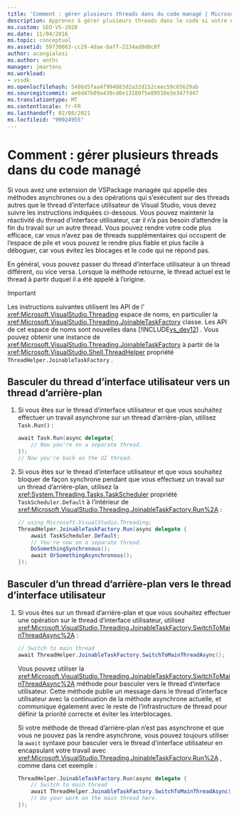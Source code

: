 ```yaml
---
title: 'Comment : gérer plusieurs threads dans du code managé | Microsoft Docs'
description: Apprenez à gérer plusieurs threads dans le code si votre extension VSPackage managée appelle des méthodes asynchrones ou a des opérations à partir du thread d’interface utilisateur de Visual Studio.
ms.custom: SEO-VS-2020
ms.date: 11/04/2016
ms.topic: conceptual
ms.assetid: 59730063-cc29-4dae-baff-2234ad8d0c8f
author: acangialosi
ms.author: anthc
manager: jmartens
ms.workload:
- vssdk
ms.openlocfilehash: 5486d5faa4f994883d2a32d152ceec59c65629ab
ms.sourcegitcommit: ae6d47b09a439cd0e13180f5e89510e3e347fd47
ms.translationtype: MT
ms.contentlocale: fr-FR
ms.lasthandoff: 02/08/2021
ms.locfileid: "99924955"
---
```

# <a name="how-to-manage-multiple-threads-in-managed-code"></a>Comment : gérer plusieurs threads dans du code managé
Si vous avez une extension de VSPackage managée qui appelle des méthodes asynchrones ou a des opérations qui s’exécutent sur des threads autres que le thread d’interface utilisateur de Visual Studio, vous devez suivre les instructions indiquées ci-dessous. Vous pouvez maintenir la réactivité du thread d’interface utilisateur, car il n’a pas besoin d’attendre la fin du travail sur un autre thread. Vous pouvez rendre votre code plus efficace, car vous n’avez pas de threads supplémentaires qui occupent de l’espace de pile et vous pouvez le rendre plus fiable et plus facile à déboguer, car vous évitez les blocages et le code qui ne répond pas.

 En général, vous pouvez passer du thread d’interface utilisateur à un thread différent, ou vice versa. Lorsque la méthode retourne, le thread actuel est le thread à partir duquel il a été appelé à l’origine.

> [!IMPORTANT]
> Les instructions suivantes utilisent les API de l' <xref:Microsoft.VisualStudio.Threading> espace de noms, en particulier la <xref:Microsoft.VisualStudio.Threading.JoinableTaskFactory> classe. Les API de cet espace de noms sont nouvelles dans [!INCLUDE[vs_dev12](../extensibility/includes/vs_dev12_md.md)] . Vous pouvez obtenir une instance de <xref:Microsoft.VisualStudio.Threading.JoinableTaskFactory> à partir de la <xref:Microsoft.VisualStudio.Shell.ThreadHelper> propriété `ThreadHelper.JoinableTaskFactory` .

## <a name="switch-from-the-ui-thread-to-a-background-thread"></a>Basculer du thread d’interface utilisateur vers un thread d’arrière-plan

1. Si vous êtes sur le thread d’interface utilisateur et que vous souhaitez effectuer un travail asynchrone sur un thread d’arrière-plan, utilisez `Task.Run()` :

    ```csharp
    await Task.Run(async delegate{
        // Now you're on a separate thread.
    });
    // Now you're back on the UI thread.

    ```

2. Si vous êtes sur le thread d’interface utilisateur et que vous souhaitez bloquer de façon synchrone pendant que vous effectuez un travail sur un thread d’arrière-plan, utilisez la <xref:System.Threading.Tasks.TaskScheduler> propriété `TaskScheduler.Default` à l’intérieur de <xref:Microsoft.VisualStudio.Threading.JoinableTaskFactory.Run%2A> :

    ```csharp
    // using Microsoft.VisualStudio.Threading;
    ThreadHelper.JoinableTaskFactory.Run(async delegate {
        await TaskScheduler.Default;
        // You're now on a separate thread.
        DoSomethingSynchronous();
        await OrSomethingAsynchronous();
    });
    ```

## <a name="switch-from-a-background-thread-to-the-ui-thread"></a>Basculer d’un thread d’arrière-plan vers le thread d’interface utilisateur

1. Si vous êtes sur un thread d’arrière-plan et que vous souhaitez effectuer une opération sur le thread d’interface utilisateur, utilisez <xref:Microsoft.VisualStudio.Threading.JoinableTaskFactory.SwitchToMainThreadAsync%2A> :

    ```csharp
    // Switch to main thread
    await ThreadHelper.JoinableTaskFactory.SwitchToMainThreadAsync();
    ```

     Vous pouvez utiliser la <xref:Microsoft.VisualStudio.Threading.JoinableTaskFactory.SwitchToMainThreadAsync%2A> méthode pour basculer vers le thread d’interface utilisateur. Cette méthode publie un message dans le thread d’interface utilisateur avec la continuation de la méthode asynchrone actuelle, et communique également avec le reste de l’infrastructure de thread pour définir la priorité correcte et éviter les interblocages.

     Si votre méthode de thread d’arrière-plan n’est pas asynchrone et que vous ne pouvez pas la rendre asynchrone, vous pouvez toujours utiliser la `await` syntaxe pour basculer vers le thread d’interface utilisateur en encapsulant votre travail avec <xref:Microsoft.VisualStudio.Threading.JoinableTaskFactory.Run%2A> , comme dans cet exemple :

    ```csharp
    ThreadHelper.JoinableTaskFactory.Run(async delegate {
        // Switch to main thread
        await ThreadHelper.JoinableTaskFactory.SwitchToMainThreadAsync();
        // Do your work on the main thread here.
    });
    ```
